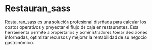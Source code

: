 
# Restauran_sass

Restauran_sass es una solución profesional diseñada para calcular los costos operativos y proyectar el flujo de caja en restaurantes. Esta herramienta permite a propietarios y administradores tomar decisiones informadas, optimizar recursos y mejorar la rentabilidad de su negocio gastronómico.

